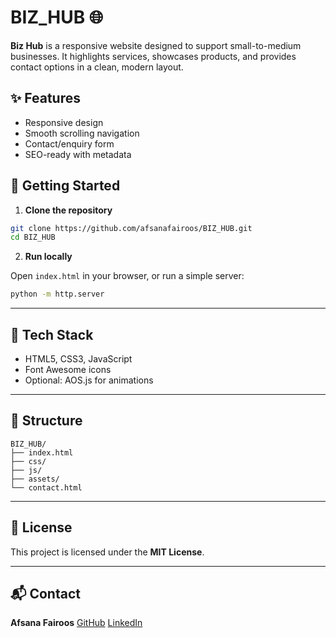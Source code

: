 # BIZ\_HUB 🌐

**Biz Hub** is a responsive website designed to support small-to-medium businesses. It highlights services, showcases products, and provides contact options in a clean, modern layout.

## ✨ Features

* Responsive design
* Smooth scrolling navigation
* Contact/enquiry form
* SEO-ready with metadata
  
## 🚀 Getting Started

1. **Clone the repository**

```bash
git clone https://github.com/afsanafairoos/BIZ_HUB.git
cd BIZ_HUB
```

2. **Run locally**

Open `index.html` in your browser, or run a simple server:

```bash
python -m http.server
```

---

## 🧰 Tech Stack

* HTML5, CSS3, JavaScript
* Font Awesome icons
* Optional: AOS.js for animations

---

## 📁 Structure

```
BIZ_HUB/
├── index.html
├── css/
├── js/
├── assets/
└── contact.html
```

---

## 📄 License

This project is licensed under the **MIT License**.

---

## 📬 Contact

**Afsana Fairoos**
[GitHub](https://github.com/afsanafairoos/BIZ_HUB)
[LinkedIn](https://www.linkedin.com/in/afsanafairoos)
